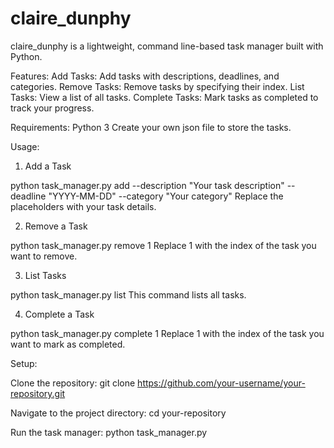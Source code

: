# claire_dunphy
claire_dunphy is a lightweight, command line-based task manager built with Python. 

Features:
Add Tasks: Add tasks with descriptions, deadlines, and categories.
Remove Tasks: Remove tasks by specifying their index.
List Tasks: View a list of all tasks.
Complete Tasks: Mark tasks as completed to track your progress.

Requirements:
Python 3
 Create your own json file to store the tasks.

Usage:

1. Add a Task

python task_manager.py add --description "Your task description" --deadline "YYYY-MM-DD" --category "Your category"
Replace the placeholders with your task details.

2. Remove a Task

python task_manager.py remove 1
Replace 1 with the index of the task you want to remove.

3. List Tasks

python task_manager.py list
This command lists all tasks.

4. Complete a Task

python task_manager.py complete 1
Replace 1 with the index of the task you want to mark as completed.


Setup:

Clone the repository:
git clone https://github.com/your-username/your-repository.git

Navigate to the project directory:
cd your-repository

Run the task manager:
python task_manager.py
